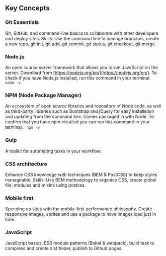 ## Key Concepts

### Git Essentials
Git, GitHub, and command-line basics to collaborate with other developers and deploy sites.
Skills: Use the command line to manage branches, create a new repo, git init, git add, git commit, git status, git checkout, git merge.

### Node.js
An open source server framework that allows you to run JavaScript on the server.  Download from [https://nodejs.org/en/](https://nodejs.org/en/).  To check if you have Node.js installed, run this command in your terminal: ` node -v`

### NPM (Node Package Manager)
An ecosystem of open source libraries and repository of Node code, as well as third-party libraries such as Bootstrap and jQuery for easy installation and updating from the command line.  Comes packaged in with Node. To confirm that you have npm installed you can run this command in your terminal: ` npm -v`

### Gulp
A toolkit for automating tasks in your workflow.

### CSS architecture
Enhance CSS knowledge with techniques (BEM & PostCSS) to keep styles manageable.
Skills: Use BEM methodology to organise CSS, create global file, modules and mixins using postcss.

### Mobile first
Speeding up sites with the mobile-first performance philosophy. Create responsive images, sprites and use a package to have images load just in time.

### JavaScript
JavaScript basics, ES6 module patterns (Babel & webpack), build task to compress and create dist folder, publish to Github pages.
